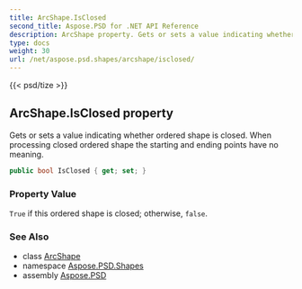 ```yaml
---
title: ArcShape.IsClosed
second_title: Aspose.PSD for .NET API Reference
description: ArcShape property. Gets or sets a value indicating whether ordered shape is closed. When processing closed ordered shape the starting and ending points have no meaning
type: docs
weight: 30
url: /net/aspose.psd.shapes/arcshape/isclosed/
---
```

{{< psd/tize >}}
## ArcShape.IsClosed property

Gets or sets a value indicating whether ordered shape is closed. When processing closed ordered shape the starting and ending points have no meaning.

```csharp
public bool IsClosed { get; set; }
```

### Property Value

`True` if this ordered shape is closed; otherwise, `false`.

### See Also

* class [ArcShape](../)
* namespace [Aspose.PSD.Shapes](../../arcshape/)
* assembly [Aspose.PSD](../../../)


